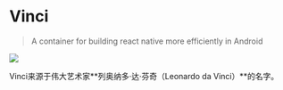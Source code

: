 # Vinci

>A container for building react native more efficiently in Android

<img src="https://github.com/guoxiaoxing/vinci/raw/master/art/vinci_logo.jpg"/>

Vinci来源于伟大艺术家**列奥纳多·达·芬奇（Leonardo da Vinci）**的名字。